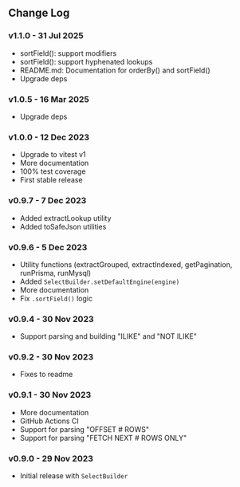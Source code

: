 ## Change Log

### v1.1.0 - 31 Jul 2025

- sortField(): support modifiers
- sortField(): support hyphenated lookups
- README.md: Documentation for orderBy() and sortField()
- Upgrade deps

### v1.0.5 - 16 Mar 2025

- Upgrade deps

### v1.0.0 - 12 Dec 2023

- Upgrade to vitest v1
- More documentation
- 100% test coverage
- First stable release

### v0.9.7 - 7 Dec 2023

- Added extractLookup utility
- Added toSafeJson utilities

### v0.9.6 - 5 Dec 2023

- Utility functions (extractGrouped, extractIndexed, getPagination, runPrisma, runMysql)
- Added `SelectBuilder.setDefaultEngine(engine)`
- More documentation
- Fix `.sortField()` logic

### v0.9.4 - 30 Nov 2023

- Support parsing and building "ILIKE" and "NOT ILIKE"

### v0.9.2 - 30 Nov 2023

- Fixes to readme

### v0.9.1 - 30 Nov 2023

- More documentation
- GitHub Actions CI
- Support for parsing "OFFSET # ROWS"
- Support for parsing "FETCH NEXT # ROWS ONLY"

### v0.9.0 - 29 Nov 2023

- Initial release with `SelectBuilder`
